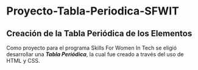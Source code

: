 # Proyecto-Tabla-Periodica-SFWIT

## Creación de la Tabla Periódica de los Elementos 

Como proyecto para el programa Skills For Women In Tech se eligió desarrollar una **_Tabla Periódica_**, la cual fue creado a través del uso de HTML y CSS. 
